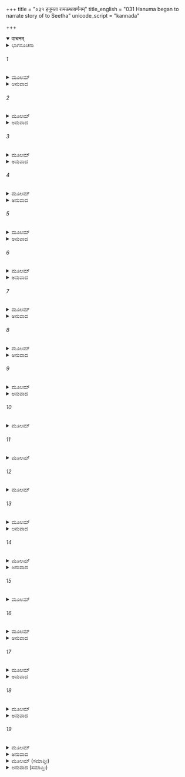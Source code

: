 +++
title = "०३१ हनुमता रामकथावर्णनम्"
title_english = "031 Hanuma began to narrate story of to Seetha"
unicode_script = "kannada"

+++
<details open><summary>वाचनम्</summary>

<div class="audioEmbed"  caption="श्रीराम-हरिसीताराममूर्ति-घनपाठिभ्यां वचनम्" src="https://archive.org/download/Ramayana-recitation-Sriram-harisItArAmamUrti-Ghanapaati-v2/Kanda_5/Kanda_5_SK-031-Hanuma_began_to_narrate_story_of_to_Seetha.mp3"></div>
</details>



<details><summary>ಭಾಗಸೂಚನಾ</summary>

ಹನುಮಂತನು ಸೀತಾದೇವಿಯು ಕೇಳುವಂತೆ ಶ್ರೀರಾಮಕಥೆಯನ್ನು ಸುಮಧುರವಾಗಿ ಹಾಡಿದುದು
</details>

###### 1


<details><summary>ಮೂಲಮ್</summary>

ಏವಂ ಬಹು ವಿಧಾಂ ಚಿಂತಾಂ ಚಿಂತಯಿತ್ವಾ ಮಹಾಕಪಿಃ ।  
ಸಂಶ್ರವೇ ಮಧುರಂ ವಾಕ್ಯಂ ವೈದೇಹ್ಯಾ ವ್ಯಾಜಹಾರ ಹ ॥
</details>

<details><summary>ಅನುವಾದ</summary>

ಮಹಾಮತಿಯಾದ ಹನುಮಂತನು ಹೀಗೆ ಹಲವು ವಿಧದಿಂದ ಆಲೋಚಿಸಿ ಕರ್ತವ್ಯವನ್ನು ನಿರ್ಣಯಿಸಿಕೊಂಡು, ಸೀತಾದೇವಿಗೆ ಮಾತ್ರವೇ ಚೆನ್ನಾಗಿ ಕೇಳುವಂತೆ ಸುಮಧುರವಾಗಿ ಶ್ರೀರಾಮಕಥೆಯನ್ನು ಹೇಳಲು ಉಪಕ್ರಮಿಸಿದನು.॥1॥
</details>

###### 2


<details><summary>ಮೂಲಮ್</summary>

ರಾಜಾ ದಶರಥೋ ನಾಮ ರಥಕುಂಜರವಾಜಿಮಾನ್ ।  
ಪುಣ್ಯಶೀಲೋ ಮಹಾಕೀರ್ತಿರ್ಋಜುರಾಸೀನ್ಮಹಾಯಶಾಃ ॥
</details>

<details><summary>ಅನುವಾದ</summary>

‘‘ಇಕ್ಷ್ವಾಕು ವಂಶದಲ್ಲಿ ದಶರಥನೆಂಬ ಪ್ರಸಿದ್ಧನೂ, ಪುಣ್ಯಾತ್ಮನೂ ಆದ ರಾಜನಿದ್ದನು. ಅವನು ಮಹಾಕೀರ್ತಿಶಾಲಿಯಾಗಿದ್ದು ಅವನಲ್ಲಿ ಹೇರಳವಾದ ಆನೆಗಳೂ, ಶ್ಯಾಮಕರ್ಣ ಅಶ್ವಗಳೂ, ದಿವ್ಯರಥಗಳೂ ಇದ್ದುವು.॥2॥
</details>

###### 3


<details><summary>ಮೂಲಮ್</summary>

ರಾಜರ್ಷೀಣಾಂ ಗುಣಶ್ರೇಷ್ಠ ಸ್ತಪಸಾ ಚರ್ಷಿಭಿಃ ಸಮಃ ।  
ಚಕ್ರವರ್ತಿಕುಲೇ ಜಾತಃ ಪುರಂದರಸಮೋ ಬಲೇ ॥
</details>

<details><summary>ಅನುವಾದ</summary>

ರಾಜರ್ಷಿಗಳಲ್ಲಿ ಇರುವ ಶ್ರೇಷ್ಠವಾದ ಗುಣಗಳೆಲ್ಲವೂ ಅವನಲ್ಲಿದ್ದುವು. ತಪಸ್ಸಿನಲ್ಲಿ ಋಷಿಗಳಿಗೆ ಸಮಾನವಾಗಿದ್ದನು. ಚಕ್ರವರ್ತಿಗಳ ಕುಲದಲ್ಲಿ ಹುಟ್ಟಿದ್ದ ಅವನು ಬಲದಲ್ಲಿ ಇಂದ್ರನಿಗೆ ಸಮನಾಗಿದ್ದನು.॥3॥
</details>

###### 4


<details><summary>ಮೂಲಮ್</summary>

ಅಹಿಂಸಾರತಿರಕ್ಷುದ್ರೋ ಘೃಣೀ ಸತ್ಯಪರಾಕ್ರಮಃ ।  
ಮುಖ್ಯಶ್ಚೇಕ್ಷ್ವಾಕುವಂಶಸ್ಯ ಲಕ್ಷ್ಮೀವಾನ್ ಲಕ್ಷ್ಮಿವರ್ಧನಃ ॥
</details>

<details><summary>ಅನುವಾದ</summary>

ಅಹಿಂಸಾ ನಿಯಮಗಳನ್ನು ಪಾಲಿಸುವವನೂ, ಉದಾರಸ್ವಭಾವದವನೂ, ದಯಾಳುವೂ, ಸತ್ಯಸಂಧನೂ, ಐಶ್ವರ್ಯವಂತನೂ, ಸಂಪತ್ತುಗಳನ್ನು ರಕ್ಷಿಸುವುದರಲ್ಲಿ ದಕ್ಷನೂ, ಇಕ್ಷ್ವಾಕುವಂಶಕ್ಕೆ ತಿಲಕ ಪ್ರಾಯನಾಗಿದ್ದನು.॥4॥
</details>

###### 5


<details><summary>ಮೂಲಮ್</summary>

ಪಾರ್ಥಿವವ್ಯಂಜನೈರ್ಯುಕ್ತಃ ಪೃಥುಶ್ರೀಃ ಪಾರ್ಥಿವರ್ಷಭಃ ।  
ಪೃಥಿವ್ಯಾಂ ಚತುರಂತಾಯಾಂ ವಿಶ್ರುತಃ ಸುಖದಃ ಸುಖೀ ॥
</details>

<details><summary>ಅನುವಾದ</summary>

ರಾಜಶ್ರೇಷ್ಠನಾದ ಅವನು ಸಮಸ್ತ ರಾಜಚಿಹ್ನೆಗಳಿಂದಲೂ ಕೂಡಿದ್ದನು. ರಾಜಶಿರೋಮಣಿಯಾಗಿದ್ದು, ಶುಭಲಕ್ಷಣ ಸಂಪನ್ನನಾಗಿದ್ದನು. ಚತುಃಸಾಗರ ಪರ್ಯಂತವಾದ ಈ ಭೂಮಂಡಲದಲ್ಲಿ ಅವನು ಪ್ರಜೆಗಳಿಗೆ ಸುಖವನ್ನುಂಟು ಮಾಡುವವನೆಂದೂ, ಪರಮಸುಖಿಯೆಂದೂ, ಪ್ರಸಿದ್ಧನಾಗಿದ್ದನು.॥5॥
</details>

###### 6


<details><summary>ಮೂಲಮ್</summary>

ತಸ್ಯ ಪುತ್ರಃ ಪ್ರಿಯೋ ಜ್ಯೇಷ್ಠಸ್ತಾರಾಧಿಪನಿಭಾನನಃ ।  
ರಾಮೋ ನಾಮ ವಿಶೇಷಜ್ಞಃ ಶ್ರೇಷ್ಠಃ ಸರ್ವಧನುಷ್ಮತಾಮ್ ॥
</details>

<details><summary>ಅನುವಾದ</summary>

ಆ ದಶರಥ ಮಹಾರಾಜನಿಗೆ ಅತ್ಯಂತ ಪ್ರಿಯನಾದವನೂ, ಜೇಷ್ಠಪುತ್ರನೂ ಆದ ಶ್ರೀರಾಮನೆಂಬುವನು ಪ್ರಸಿದ್ಧನಾಗಿದ್ದನು. ಅವನು ಚಂದ್ರನಂತೆ ಪ್ರಸನ್ನವದನನೂ, ಜ್ಞಾನಸ್ವರೂಪನೂ, ಧನುರ್ಧಾರಿಗಳಲ್ಲಿ ಅಗ್ರೇಸರನೂ ಆಗಿದ್ದನು.॥6॥
</details>

###### 7


<details><summary>ಮೂಲಮ್</summary>

ರಕ್ಷಿತಾ ಸ್ವಸ್ಯ ವೃತ್ತಸ್ಯ ಸ್ವಜನಸ್ಯಾಪಿ ರಕ್ಷಿತಾ ।  
ರಕ್ಷಿತಾ ಜೀವಲೋಕಸ್ಯ ಧರ್ಮಸ್ಯ ಚ ಪರಂತಪಃ ॥
</details>

<details><summary>ಅನುವಾದ</summary>

ಶತ್ರುತಾಪಕನಾದ ಅವನು ಸ್ವಧರ್ಮವನ್ನು ಪಾಲಿಸುವವನೂ, ಆಶ್ರಿತರಿಗೆ ಕಲ್ಪವೃಕ್ಷನೂ, ಸಕಲಪ್ರಾಣಿಗಳನ್ನು, ಸಮಸ್ತಧರ್ಮಗಳನ್ನು ರಕ್ಷಿಸುವವನೂ ಆಗಿದ್ದನು.॥7॥
</details>

###### 8


<details><summary>ಮೂಲಮ್</summary>

ತಸ್ಯ ಸತ್ಯಾಭಿಸಂಧಸ್ಯ ವೃದ್ಧಸ್ಯ ವಚನಾತ್ ಪಿತುಃ ।  
ಸಭಾರ್ಯಃ ಸಹ ಚ ಭ್ರಾತ್ರಾ ವೀರಃ ಪ್ರವ್ರಾಜಿತೋ ವನಮ್ ॥
</details>

<details><summary>ಅನುವಾದ</summary>

ಸತ್ಯಪ್ರತಿಜ್ಞನೂ, ವೃದ್ಧನೂ, ಪಿತನೂ ಆದ ದಶರಥನ ಅಪ್ಪಣೆಯನ್ನು ಅನುಸರಿಸಿ, ವೀರನಾದ ಶ್ರೀರಾಮನು ತನ್ನ ಭಾರ್ಯೆಯಾದ ಸೀತಾದೇವಿ ಮತ್ತು ತಮ್ಮನಾದ ಲಕ್ಷ್ಮಣನೊಡನೆ ವನವಾಸಕ್ಕೆ ತೆರಳಿದನು.॥8॥
</details>

###### 9


<details><summary>ಮೂಲಮ್</summary>

ತೇನ ತತ್ರ ಮಹಾರಣ್ಯೇ ಮೃಗಯಾಂ ಪರಿಧಾವತಾ ।  
ರಾಕ್ಷಸಾ ನಿಹತಾಃ ಶೂರಾ ಬಹವಃ ಕಾಮರೂಪಿಣಃ ॥
</details>

<details><summary>ಅನುವಾದ</summary>

ಆ ಮಹಾರಣ್ಯದಲ್ಲಿ ಬೇಟೆಯಾಡುತ್ತಾ ಸಂಚರಿಸುತ್ತಿದ್ದಾಗ ಲೀಲಾಮಾತ್ರದಿಂದ ಕಾಮರೂಪಿಗಳೂ, ಶೂರರೂ ಆದ ಅನೇಕ ರಾಕ್ಷಸರನ್ನು ಸಂಹರಿಸಿದನು.॥9॥
</details>

###### 10


<details><summary>ಮೂಲಮ್</summary>

ಜನಸ್ಥಾನವಧಂ ಶ್ರುತ್ವಾಹತೌ ಚ ಖರದೂಷಣೌ ।  
ತತಸ್ತ್ವಮರ್ಷಾಪಹೃತಾ ಜಾನಕೀ ರಾವಣೇನ ತು ॥
</details>

###### 11


<details><summary>ಮೂಲಮ್</summary>

ವಂಚಯಿತ್ವಾ ವನೇ ರಾಮಂ ಮೃಗರೂಪೇಣ ಮಾಯಯಾ ।  
ಸ ಮಾರ್ಗಮಾಣಸ್ತಾಂ ದೇವೀಂ ರಾಮಃ ಸೀತಾಮನಿಂದಿತಾಮ್ ॥
</details>

###### 12


<details><summary>ಮೂಲಮ್</summary>

ಆಸಸಾದ ವನೇ ಮಿತ್ರಂ ಸುಗ್ರೀವಂ ನಾಮ ವಾನರಮ್ ।  
ತತಃ ಸ ವಾಲಿನಂ ಹತ್ವಾ ರಾಮಃ ಪರಪುರಂಜಯಃ ॥
</details>

###### 13


<details><summary>ಮೂಲಮ್</summary>

ಪ್ರಾಯಚ್ಛತ್ ಕಪಿರಾಜ್ಯಂ ತತ್ ಸುಗ್ರೀವಾಯ ಮಹಾಬಲಃ ।  
ಸುಗ್ರೀವೇಣಾಪಿ ಸಂದಿಷ್ಟಾ ಹರಯಃ ಕಾಮರೂಪಿಣಃ ॥
</details>

<details><summary>ಅನುವಾದ</summary>

ಜನಸ್ಥಾನದಲ್ಲಿದ್ದ ರಾಕ್ಷಸರ ನೆಲೆಯನ್ನು ಧ್ವಂಸಮಾಡಿ, ಖರ-ದೂಷಣರನ್ನು ಸಂಹರಿಸಿದನೆಂಬ ವಾರ್ತೆಯನ್ನು ಕೇಳಿ, ರಾಕ್ಷಸರ ಅಧಿಪತಿಯಾದ ರಾವಣನು ಕ್ರುದ್ಧನಾಗಿ, ಮಾಯಾಮೃಗರೂಪವನ್ನು ಧರಿಸಿದ ಮಾರೀಚನ ಸಹಾಯದಿಂದ ಶ್ರೀರಾಮನನ್ನು ವಂಚಿಸಿ ಅವನ ಭಾರ್ಯೆಯಾದ ಜಾನಕಿಯನ್ನು ಅಪಹರಿಸಿದನು. ಸಾಧ್ವಿಯಾದ ಸೀತಾದೇವಿಯನ್ನು ಶ್ರೀರಾಮನು ಕಾಡಿನಲ್ಲಿ ಹುಡುಕುತ್ತಿರುವಾಗ ಸುಗ್ರೀವನೆಂಬ ವಾನರನನ್ನು ಸಂಧಿಸಿ ಅವನನ್ನು ಮಿತ್ರನಾಗಿಸಿಕೊಂಡನು. ಅನಂತರ ಶತ್ರುಗಳನ್ನು ಜಯಿಸುವ ಮಹಾಬಲಶಾಲಿಯಾದ  ಶ್ರೀರಾಮನು ವಾಲಿಯನ್ನು ಸಂಹರಿಸಿ, ಮಹಾತ್ಮನಾದ ಸುಗ್ರೀವನಿಗೆ ಕಪಿಗಳ ರಾಜ್ಯವನ್ನು ವಹಿಸಿಕೊಟ್ಟನು. ಸುಗ್ರೀವನ ಅಪ್ಪಣೆಯಂತೆ ಕಾಮರೂಪಿಗಳಾದ ಸಾವಿರಾರು ವಾನರರು ಎಲ್ಲ ದಿಕ್ಕುಗಳಲ್ಲಿಯೂ ಆ ಸೀತೆಯನ್ನು ಹುಡುಕುತ್ತಿದ್ದಾರೆ.॥10-13॥
</details>

###### 14


<details><summary>ಮೂಲಮ್</summary>

ದಿಕ್ಷು ಸರ್ವಾಸು ತಾಂ ದೇವೀಂ ವಿಚಿನ್ವಂತಿ ಸಹಸ್ರಶಃ ।  
ಅಹಂ ಸಂಪಾತಿವಚನಾಚ್ಛತಯೋಜನಮಾಯತಮ್ ॥
</details>

<details><summary>ಅನುವಾದ</summary>

ಸಂಪಾತಿಯ ಸೂಚನೆಯ ಮೇರೆಗೆ ನಾನು ವಿಶಾಲಾಕ್ಷಿಯಾದ ಸೀತಾದೇವಿಯನ್ನು ಹುಡುಕುವ ಸಲುವಾಗಿ ನೂರು ಯೋಜನ ವಿಸ್ತಾರವಾದ ಸಮುದ್ರವನ್ನು ವೇಗವಾಗಿ ಹಾರಿದೆನು.॥14॥
</details>

###### 15


<details><summary>ಮೂಲಮ್</summary>

ಅಸ್ಯಾ ಹೇತೋವಿಶಾಲಾಕ್ಷ್ಯಾಃ ಸಾಗರಂ ವೇಗವಾನ್ ಪ್ಲುತಃ ।  
ಯಥಾರೂಪಾಂ ಯಥಾವರ್ಣಾಂ ಯಥಾಲಕ್ಷ್ಮೀಂ ಚ ನಿಶ್ಚಿತಾಮ್ ॥
</details>

###### 16


<details><summary>ಮೂಲಮ್</summary>

ಅಶ್ರೌಷಂ ರಾಘವಸ್ಯಾಹಂ ಸೇಯಮಾಸಾದಿತಾ ಮಯಾ ।  
ವಿರರಾಮೈವಮುಕ್ತ್ವಾಸೌ ವಾಚಂ ವಾನರಪುಂಗವಃ ॥
</details>

<details><summary>ಅನುವಾದ</summary>

ಸೀತಾದೇವಿಯ ರೂಪ ಸೌಭಾಗ್ಯಗಳನ್ನು, ತೇಜೋವಿಶೇಷತೆಯನ್ನೂ, ಚಿಹ್ನೆಗಳನ್ನು ನಾನು ಶ್ರೀರಾಮನಿಂದ ತಿಳಿದುಕೊಂಡಿರುವೆನು. ಅಂತಹ ಶುಭಲಕ್ಷಣಗಳುಳ್ಳ ಸೀತಾದೇವಿಯನ್ನು ನಾನು ಇಲ್ಲಿ ನೋಡಿದೆನು. ವಾನರ ಶ್ರೇಷ್ಠನಾದ ಹನುಮಂತನು ಹೀಗೆ ನುಡಿದು ಸುಮ್ಮನಾದನು.॥15-16॥
</details>

###### 17


<details><summary>ಮೂಲಮ್</summary>

ಜಾನಕೀ ಚಾಪಿ ತಚ್ಫ್ರುತ್ವಾ ವಿಸ್ಮಯಂ ಪರಮಂ ಗತಾ ।  
ತತಃ ಸಾ ವಕ್ರಕೇಶಾಂತಾ ಸುಕೇಶೀ ಕೇಶಸಂವೃತಮ್ ।  
ಉನ್ನಮ್ಯ ವದನಂ ಭೀರುಃ ಶಿಂಶಪಾಮನ್ವವೈಕ್ಷತ ॥
</details>

<details><summary>ಅನುವಾದ</summary>

ಸುಮಧುರವಾಗಿ ಆ ಮಾತುಗಳನ್ನು ಕೇಳಿ ಸೀತಾದೇವಿಯು ಅತ್ಯಂತ ವಿಸ್ಮಿತಳಾದಳು. ಗುಂಗುರು ಕೂದಲುಗಳಿಂದಲೂ, ಸುಂದರವಾದ ಕೇಶರಾಶಿಯಿಂದಲೂ ಕೂಡಿದ್ದ ಭಯ ಸ್ವಭಾವದವಳಾದ ಸೀತಾದೇವಿಯು ಕೂದಲುಗಳಿಂದ ಮುಚ್ಚಿ ಹೋಗಿದ್ದ ತನ್ನ ಮುಖವನ್ನು ಮೇಲೆತ್ತಿ ಶಿಂಶುಪಾವೃಕ್ಷದ ಕಡೆಗೆ ನೋಡಿದಳು.॥17॥
</details>

###### 18


<details><summary>ಮೂಲಮ್</summary>

ನಿಶಮ್ಯ ಸೀತಾವಚನಂ ಕಪೇಶ್ಚ  
ದಿಶಶ್ಚ ಸರ್ವಾಃ ಪ್ರದಿಶಶ್ಚ ವೀಕ್ಷ್ಯ ।  
ಸ್ವಯಂ ಪ್ರಹರ್ಷಂ ಪರಮಂ ಜಗಾಮ  
ಸರ್ವಾತ್ಮನಾ ರಾಮಮನುಸ್ಮರಂತೀ ॥
</details>

<details><summary>ಅನುವಾದ</summary>

ಎಲ್ಲ ರೀತಿಯಿಂದಲೂ ಯಾವಾಗಲೂ ಶ್ರೀರಾಮನನ್ನೇ ಸ್ಮರಿಸುತ್ತಿದ್ದ ಅವಳು ಹನುಮಂತನ ಮಾತುಗಳನ್ನು ಕೇಳಿ ಎಲ್ಲ ದಿಕ್ಕುಗಳನ್ನು ನೋಡುತ್ತಾ ಪರಮಾನಂದವನ್ನು ಹೊಂದಿದಳು.॥18॥
</details>

###### 19


<details><summary>ಮೂಲಮ್</summary>

ಸಾ ತಿರ್ಯಗೂರ್ಧ್ವಂ ಚ ತಥಾಪ್ಯಧಸ್ತಾ  
ನ್ನಿರೀಕ್ಷಮಾಣಾ ತಮಚಿಂತ್ಯಬುದ್ಧಿಮ್ ।  
ದದರ್ಶ ಪಿಂಗಾಧಿಪತೇರಮಾತ್ಯಂ  
ವಾತಾತ್ಮಜಂ ಸೂರ್ಯಮಿವೋದಯಸ್ಥಮ್ ॥
</details>

<details><summary>ಅನುವಾದ</summary>

ಶಿಂಶುಪಾವೃಕ್ಷದ ಅಕ್ಕ-ಪಕ್ಕಗಳಲ್ಲಿಯೂ, ಮೇಲ್ಭಾಗದಲ್ಲಿಯೂ, ಕೆಳಭಾಗದಲ್ಲಿಯೂ ನೋಡುತ್ತಿದ್ದ ಸೀತಾದೇವಿಯು, ಇತರರಿಂದ ಊಹಿಸಲು ಅಸಾಧ್ಯವಾದಷ್ಟು ಮಹಾಬುದ್ಧಿವಂತನಾಗಿದ್ದ, ಕಪಿರಾಜನಾದ ಸುಗ್ರೀವನಿಗೆ ಸಚಿವನಾಗಿದ್ದ, ಉದಯಾಚಲದಲ್ಲಿರುವ ಬಾಲಭಾನುವಿನಂತೆ ತೇಜೋಮಯನಾಗಿದ್ದ, ವಾಯುಪುತ್ರನಾದ ಹನುಮಂತನನ್ನು ನೋಡಿದಳು.॥19॥
</details>

<details><summary>ಮೂಲಮ್ (ಸಮಾಪ್ತಿಃ)</summary>

ಇತ್ಯಾರ್ಷೇ ಶ್ರೀಮದ್ರಾಮಾಯಣೇ ವಾಲ್ಮೀಕೀಯೇ ಆದಿಕಾವ್ಯೇ ಸುಂದರಕಾಂಡೇ ಏಕತ್ರಿಂಶಃ ಸರ್ಗಃ ॥ 31 ॥
</details>

<details><summary>ಅನುವಾದ (ಸಮಾಪ್ತಿಃ)</summary>

ಮಹರ್ಷಿವಾಲ್ಮೀಕಿ ವಿರಚಿತ ಆದಿಕಾವ್ಯವಾದ ಶ್ರೀಮದ್ರಾಮಾಯಣದ ಸುಂದರಕಾಂಡದಲ್ಲಿ ಮೂವತ್ತೊಂದನೆಯ ಸರ್ಗವು ಮುಗಿಯಿತು.
</details>
